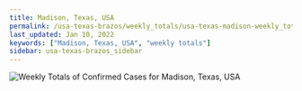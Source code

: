 ```yaml
---
title: Madison, Texas, USA
permalink: /usa-texas-brazos/weekly_totals/usa-texas-madison-weekly_totals.html
last_updated: Jan 10, 2022
keywords: ["Madison, Texas, USA", "weekly totals"]
sidebar: usa-texas-brazos_sidebar
---
```


![Weekly Totals of Confirmed Cases for Madison, Texas, USA](/covid_tracker/images/graphs/usa-texas-madison-weekly_totals_graph.png)
